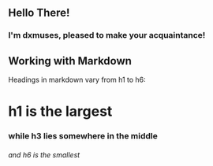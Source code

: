 ## Hello There!
### I'm dxmuses, pleased to make your acquaintance!

## Working with Markdown
Headings in markdown vary from h1 to h6:

# h1 is the largest
### while h3 lies somewhere in the middle
###### and h6 is the smallest
